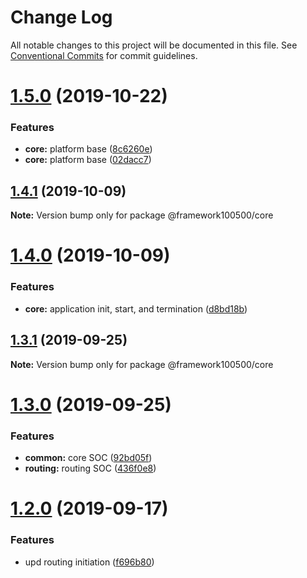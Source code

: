 # Change Log

All notable changes to this project will be documented in this file.
See [Conventional Commits](https://conventionalcommits.org) for commit guidelines.

# [1.5.0](https://github.com/framework100500/framework100500/compare/@framework100500/core@1.4.1...@framework100500/core@1.5.0) (2019-10-22)


### Features

* **core:** platform base ([8c6260e](https://github.com/framework100500/framework100500/commit/8c6260e))
* **core:** platform base ([02dacc7](https://github.com/framework100500/framework100500/commit/02dacc7))





## [1.4.1](https://github.com/framework100500/framework100500/compare/@framework100500/core@1.4.0...@framework100500/core@1.4.1) (2019-10-09)

**Note:** Version bump only for package @framework100500/core





# [1.4.0](https://github.com/framework100500/framework100500/compare/@framework100500/core@1.3.3...@framework100500/core@1.4.0) (2019-10-09)


### Features

* **core:** application init, start, and termination ([d8bd18b](https://github.com/framework100500/framework100500/commit/d8bd18b))





## [1.3.1](https://github.com/framework100500/framework100500/compare/@framework100500/core@1.3.0...@framework100500/core@1.3.1) (2019-09-25)

**Note:** Version bump only for package @framework100500/core





# [1.3.0](https://github.com/framework100500/framework100500/compare/@framework100500/core@1.2.0...@framework100500/core@1.3.0) (2019-09-25)


### Features

* **common:** core SOC ([92bd05f](https://github.com/framework100500/framework100500/commit/92bd05f))
* **routing:** routing SOC ([436f0e8](https://github.com/framework100500/framework100500/commit/436f0e8))





# [1.2.0](https://github.com/framework100500/framework100500/compare/@framework100500/core@1.1.1...@framework100500/core@1.2.0) (2019-09-17)


### Features

* upd routing initiation ([f696b80](https://github.com/framework100500/framework100500/commit/f696b80))
